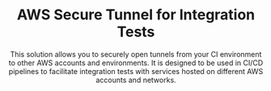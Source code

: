 <div align="center">


# AWS Secure Tunnel for Integration Tests

This solution allows you to securely open tunnels from your CI environment to other AWS accounts and environments. 
It is designed to be used in CI/CD pipelines to facilitate integration tests with services hosted on different AWS accounts and networks.

</div>
